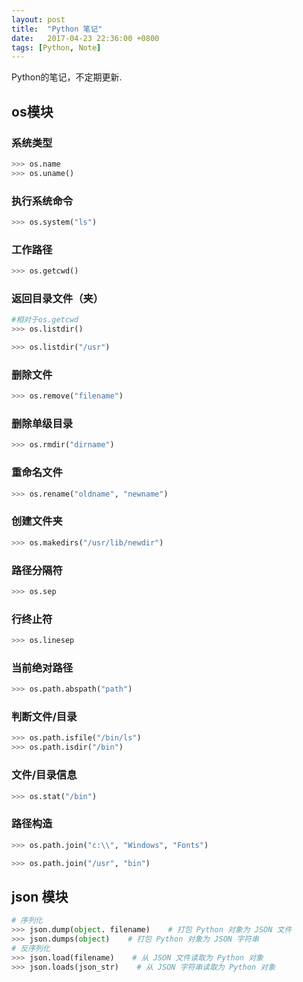 ```yaml
---
layout: post
title:  "Python 笔记"
date:   2017-04-23 22:36:00 +0800
tags: [Python, Note]
---
```


Python的笔记，不定期更新.

## os模块

### 系统类型
```python
>>> os.name   
>>> os.uname()
```

### 执行系统命令
```python
>>> os.system("ls")
```

### 工作路径
```python
>>> os.getcwd()
```

### 返回目录文件（夹）
```python
#相对于os.getcwd
>>> os.listdir()
```

```python
>>> os.listdir("/usr")
```

### 删除文件
```python
>>> os.remove("filename")
```

### 删除单级目录
```python
>>> os.rmdir("dirname")
```

### 重命名文件
```python
>>> os.rename("oldname", "newname")
```

### 创建文件夹
```python
>>> os.makedirs("/usr/lib/newdir")
```

### 路径分隔符
```python
>>> os.sep
```

### 行终止符
```python
>>> os.linesep
```

### 当前绝对路径
```python
>>> os.path.abspath("path")
```

### 判断文件/目录
```python
>>> os.path.isfile("/bin/ls")
>>> os.path.isdir("/bin")
```

### 文件/目录信息
```python
>>> os.stat("/bin")
```

### 路径构造
```python
>>> os.path.join("c:\\", "Windows", "Fonts")
```

```python
>>> os.path.join("/usr", "bin")
```

## json 模块
```python
# 序列化
>>> json.dump(object. filename)    # 打包 Python 对象为 JSON 文件
>>> json.dumps(object)    # 打包 Python 对象为 JSON 字符串
# 反序列化
>>> json.load(filename)    # 从 JSON 文件读取为 Python 对象
>>> json.loads(json_str)    # 从 JSON 字符串读取为 Python 对象
```
